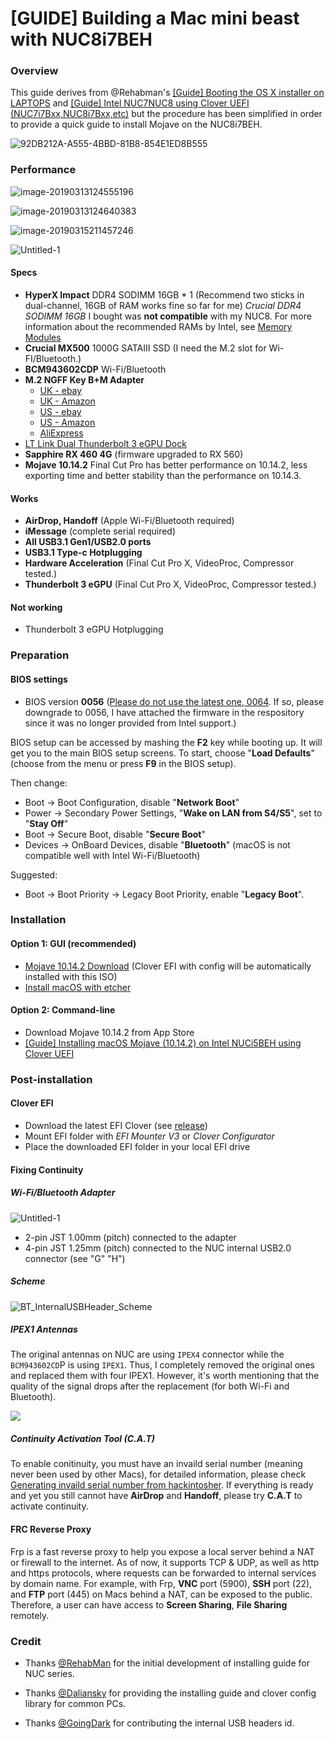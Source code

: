 # [GUIDE] Building a Mac mini beast with NUC8i7BEH
### Overview

This guide derives from @Rehabman's [[Guide] Booting the OS X installer on LAPTOPS](https://www.tonymacx86.com/threads/guide-booting-the-os-x-installer-on-laptops-with-clover.148093/) and [[Guide] Intel NUC7NUC8 using Clover UEFI (NUC7i7Bxx,NUC8i7Bxx,etc)](https://www.tonymacx86.com/threads/guide-intel-nuc7-nuc8-using-clover-uefi-nuc7i7bxx-nuc8i7bxx-etc.261711/) but the procedure has been simplified in order to provide a quick guide to install Mojave on the NUC8i7BEH. 

![92DB212A-A555-4BBD-81B8-854E1ED8B555](https://i.imgur.com/QnDA298.jpg)

### Performance

![image-20190313124555196](https://i.imgur.com/UJxsDaw.png)

![image-20190313124640383](https://i.imgur.com/0VkvCy7.png)

![image-20190315211457246](https://i.imgur.com/mfY5yko.png)

![Untitled-1](https://i.imgur.com/m4vil9s.jpg)



#### Specs

* **HyperX Impact** DDR4 SODIMM 16GB * 1 (Recommend two sticks in dual-channel, 16GB of RAM works fine so far for me)  *Crucial DDR4 SODIMM 16GB* I bought was **not compatible** with my NUC8. For more information about the recommended RAMs by Intel, see [Memory Modules](http://compatibleproducts.intel.com/ProductDetails/ExportPeripheralInfo?moduleName=Intel%C2%AE%20NUC&productType=Kits&productName=Intel%C2%AE%20NUC%20Kit%20NUC8i7BEH) 
* **Crucial MX500** 1000G SATAIII SSD (I need the M.2 slot for Wi-FI/Bluetooth.)
* **BCM943602CDP** Wi-Fi/Bluetooth 
* **M.2 NGFF Key B+M Adapter**
  - [UK - ebay](https://www.ebay.co.uk./itm/Wireless-Card-Module-to-M-2-NGFF-Key-B-M-Adapter-12-6-Pin-for-Mac-OS-BCM94360CD-/223199026408) 
  - [UK - Amazon](https://www.amazon.co.uk/BGNing-BCM94360CD-BCM94360CS2-BCM943224PCIEBT2-Bluetooth/dp/B07MC73DZQ)
  - [US - ebay](https://www.ebay.com/itm/Wireless-Card-Module-to-M-2-NGFF-Key-B-M-Adapter-12-6-Pin-for-Mac-OS-BCM94360CD-/223199026408)
  - [US - Amazon](https://www.amazon.com/BCM94360CD-BCM94360CS2-BCM943224PCIEBT2-Bluetooth-Adapter/dp/B07JF3FBZ8)
  - [AliExpress](https://www.aliexpress.com/item/32949204386.html)
* [LT Link Dual Thunderbolt 3 eGPU Dock](https://item.taobao.com/item.htm?spm=a1z09.2.0.0.3c192e8dU8dSse&id=565055158328&_u=gbd9jfbd9ba)
* **Sapphire RX 460 4G** (firmware upgraded to RX 560)
* **Mojave 10.14.2** Final Cut Pro has better performance on 10.14.2, less exporting time and better stability than the performance on 10.14.3.



#### Works

* **AirDrop, Handoff** (Apple Wi-Fi/Bluetooth required)
* **iMessage** (complete serial required) 
* **All USB3.1 Gen1/USB2.0 ports**
* **USB3.1 Type-c Hotplugging**
* **Hardware Acceleration** (Final Cut Pro X, VideoProc, Compressor tested.)
* **Thunderbolt 3 eGPU** (Final Cut Pro X, VideoProc, Compressor tested.)



#### Not working

* Thunderbolt 3 eGPU Hotplugging 



### Preparation 

#### BIOS settings

* BIOS version **0056** (<u>Please do not use the latest one, 0064</u>. If so, please downgrade to 0056, I have attached the firmware in the respository since it was no longer provided from Intel support.) 

BIOS setup can be accessed by mashing the **F2** key while booting up. It will get you to the main BIOS setup screens. To start, choose "**Load Defaults**"  (choose from the menu or press **F9** in the BIOS setup).

Then change:

- Boot -> Boot Configuration, disable "**Network Boot**"
- Power -> Secondary Power Settings, "**Wake on LAN from S4/S5**", set to "**Stay Off**"
- Boot -> Secure Boot, disable "**Secure Boot**" 
- Devices -> OnBoard Devices, disable "**Bluetooth**" (macOS is not compatible well with Intel Wi-Fi/Bluetooth)

Suggested:

- Boot -> Boot Priority -> Legacy Boot Priority, enable "**Legacy Boot**".



### Installation

#### Option 1: GUI (recommended)

* [Mojave 10.14.2 Download](https://blog.daliansky.net/macOS-Mojave-10.14.2-18C54-official-version-with-Clover-4792-original-image.html) (Clover EFI with config will be automatically installed with this ISO)
* [Install macOS with etcher](https://blog.daliansky.net/MacOS-installation-tutorial-XiaoMi-Pro-installation-process-records.html)

#### Option 2: Command-line

* Download Mojave 10.14.2 from App Store
* [[Guide] Installing macOS Mojave (10.14.2) on Intel NUCi5BEH using Clover UEFI](https://www.tonymacx86.com/threads/guide-installing-macos-mojave-10-14-2-on-intel-nuci5beh-using-clover-uefi.268502/)



### Post-installation

#### Clover EFI 

* Download the latest EFI Clover (see [release](https://github.com/sarkrui/NUC8i7BEH-Hackintosh-Build/releases))
* Mount EFI folder with *EFI Mounter V3* or *Clover Configurator*
* Place the downloaded EFI folder in your local EFI drive

#### Fixing Continuity 

##### Wi-Fi/Bluetooth Adapter

![Untitled-1](https://i.imgur.com/YxZvkLv.jpg)

- 2-pin JST 1.00mm (pitch) connected to the adapter 
- 4-pin JST 1.25mm (pitch) connected to the NUC internal USB2.0 connector (see "G" "H")

##### Scheme 

![BT_InternalUSBHeader_Scheme](https://i.imgur.com/nqRlweB.png)

##### IPEX1 Antennas

The original antennas on NUC are using `IPEX4` connector while the `BCM943602CD`P is using `IPEX1`. Thus, I completely removed the original ones and replaced them with four IPEX1. However, it's worth mentioning that the quality of the signal drops after the replacement (for both Wi-Fi and Bluetooth). 

![](https://i.imgur.com/fcDCRIV.jpg)

##### Continuity Activation Tool (C.A.T)

To enable conitinuity, you must have an invaild serial number (meaning never been used by other Macs), for detailed information, please check [Generating invaild serial number from hackintosher](https://hackintosher.com/guides/quick-fixes-facetime-icloud-imessage-hackintosh-not-working/). If everything is ready and yet you still cannot have **AirDrop** and **Handoff**, please try **C.A.T** to activate continuity. 

#### FRC Reverse Proxy

Frp is a fast reverse proxy to help you expose a local server behind a NAT or firewall to the internet. As of now, it supports TCP & UDP, as well as http and https protocols, where requests can be forwarded to internal services by domain name. For example, with Frp, **VNC** port (5900), **SSH** port (22), and **FTP** port (445) on Macs behind a NAT, can be exposed to the public. Therefore, a user can have access to **Screen Sharing**, **File Sharing** remotely.

### Credit 

* Thanks [@RehabMan](https://www.tonymacx86.com/members/rehabman.429483/) for the initial development of installing guide for NUC series. 

* Thanks [@Daliansky](https://blog.daliansky.net) for providing the installing guide and clover config library for common PCs.
* Thanks [@GoingDark](https://www.tonymacx86.com/members/2192833/) for contributing the internal USB headers id.